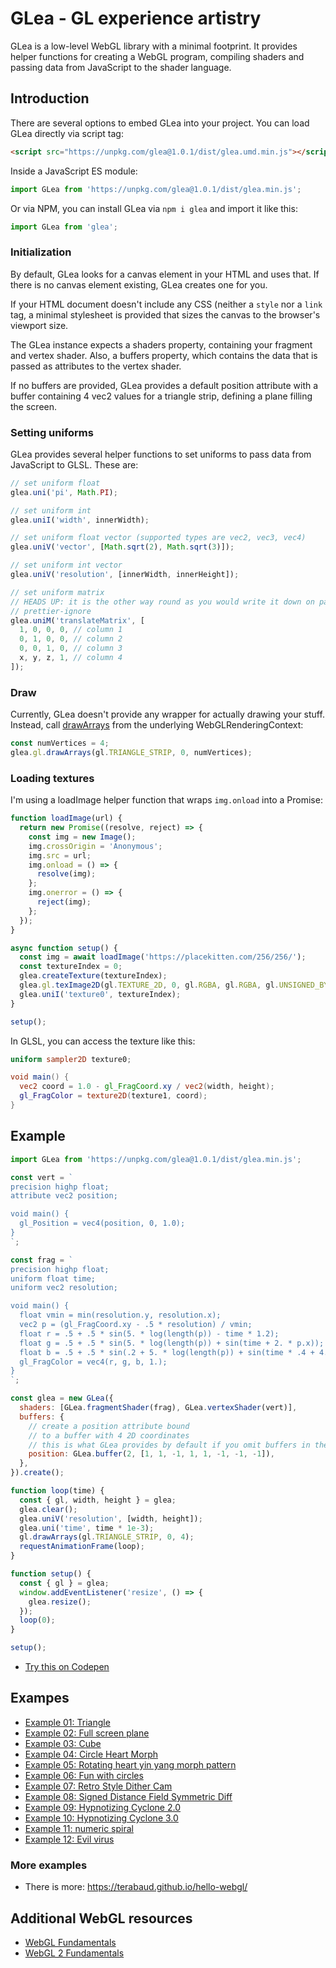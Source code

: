 # GLea - GL experience artistry

GLea is a low-level WebGL library with a minimal footprint.
It provides helper functions for creating a WebGL program, compiling shaders and passing data from JavaScript to the shader language.

## Introduction

There are several options to embed GLea into your project. You can load GLea directly via script tag:

```html
<script src="https://unpkg.com/glea@1.0.1/dist/glea.umd.min.js"></script>
```

Inside a JavaScript ES module:

```js
import GLea from 'https://unpkg.com/glea@1.0.1/dist/glea.min.js';
```

Or via NPM, you can install GLea via `npm i glea` and import it like this:

```js
import GLea from 'glea';
```

### Initialization

By default, GLea looks for a canvas element in your HTML and uses that. If there is no canvas element existing, GLea creates one for you.

If your HTML document doesn't include any CSS (neither a `style` nor a `link` tag, a minimal stylesheet is provided that sizes the canvas to the browser's viewport size.

The GLea instance expects a shaders property, containing your fragment and vertex shader.
Also, a buffers property, which contains the data that is passed as attributes to the vertex shader.

If no buffers are provided, GLea provides a default position attribute with a buffer containing 4 vec2 values for a triangle strip, defining a plane filling the screen.

### Setting uniforms

GLea provides several helper functions to set uniforms to pass data from JavaScript to GLSL. These are:

```js
// set uniform float
glea.uni('pi', Math.PI);

// set uniform int
glea.uniI('width', innerWidth);

// set uniform float vector (supported types are vec2, vec3, vec4)
glea.uniV('vector', [Math.sqrt(2), Math.sqrt(3)]);

// set uniform int vector
glea.uniV('resolution', [innerWidth, innerHeight]);

// set uniform matrix
// HEADS UP: it is the other way round as you would write it down on paper
// prettier-ignore
glea.uniM('translateMatrix', [
  1, 0, 0, 0, // column 1
  0, 1, 0, 0, // column 2
  0, 0, 1, 0, // column 3
  x, y, z, 1, // column 4
]);
```

### Draw

Currently, GLea doesn't provide any wrapper for actually drawing your stuff.
Instead, call [drawArrays](https://developer.mozilla.org/en-US/docs/Web/API/WebGLRenderingContext/drawArrays) from the underlying WebGLRenderingContext:

```js
const numVertices = 4;
glea.gl.drawArrays(gl.TRIANGLE_STRIP, 0, numVertices);
```

### Loading textures

I'm using a loadImage helper function that wraps `img.onload` into a Promise:

```js
function loadImage(url) {
  return new Promise((resolve, reject) => {
    const img = new Image();
    img.crossOrigin = 'Anonymous';
    img.src = url;
    img.onload = () => {
      resolve(img);
    };
    img.onerror = () => {
      reject(img);
    };
  });
}

async function setup() {
  const img = await loadImage('https://placekitten.com/256/256/');
  const textureIndex = 0;
  glea.createTexture(textureIndex);
  glea.gl.texImage2D(gl.TEXTURE_2D, 0, gl.RGBA, gl.RGBA, gl.UNSIGNED_BYTE, img);
  glea.uniI('texture0', textureIndex);
}

setup();
```

In GLSL, you can access the texture like this:

```glsl
uniform sampler2D texture0;

void main() {
  vec2 coord = 1.0 - gl_FragCoord.xy / vec2(width, height);
  gl_FragColor = texture2D(texture1, coord);
}
```

## Example

```js
import GLea from 'https://unpkg.com/glea@1.0.1/dist/glea.min.js';

const vert = `
precision highp float;
attribute vec2 position;

void main() {
  gl_Position = vec4(position, 0, 1.0);
}
`;

const frag = `
precision highp float;
uniform float time;
uniform vec2 resolution;

void main() {
  float vmin = min(resolution.y, resolution.x);
  vec2 p = (gl_FragCoord.xy - .5 * resolution) / vmin;
  float r = .5 + .5 * sin(5. * log(length(p)) - time * 1.2);
  float g = .5 + .5 * sin(5. * log(length(p)) + sin(time + 2. * p.x));  
  float b = .5 + .5 * sin(.2 + 5. * log(length(p)) + sin(time * .4 + 4. * p.y));
  gl_FragColor = vec4(r, g, b, 1.);
}
`;

const glea = new GLea({
  shaders: [GLea.fragmentShader(frag), GLea.vertexShader(vert)],
  buffers: {
    // create a position attribute bound
    // to a buffer with 4 2D coordinates
    // this is what GLea provides by default if you omit buffers in the constructor
    position: GLea.buffer(2, [1, 1, -1, 1, 1, -1, -1, -1]),
  },
}).create();

function loop(time) {
  const { gl, width, height } = glea;
  glea.clear();
  glea.uniV('resolution', [width, height]);
  glea.uni('time', time * 1e-3);
  gl.drawArrays(gl.TRIANGLE_STRIP, 0, 4);
  requestAnimationFrame(loop);
}

function setup() {
  const { gl } = glea;
  window.addEventListener('resize', () => {
    glea.resize();
  });
  loop(0);
}

setup();
```

- [Try this on Codepen](https://codepen.io/terabaud/pen/PoPJqvM)

## Exampes

- [Example 01: Triangle](https://codepen.io/terabaud/pen/OKVpYV)
- [Example 02: Full screen plane](https://codepen.io/terabaud/pen/eqNjjY)
- [Example 03: Cube](https://codepen.io/terabaud/pen/EqgpbQ)
- [Example 04: Circle Heart Morph](https://codepen.io/terabaud/pen/BaNRbXL)
- [Example 05: Rotating heart yin yang morph pattern](https://codepen.io/terabaud/pen/VwLbVjE)
- [Example 06: Fun with circles](https://codepen.io/terabaud/pen/xxGdeEe)
- [Example 07: Retro Style Dither Cam](https://codepen.io/terabaud/pen/WNvoOgK)
- [Example 08: Signed Distance Field Symmetric Diff](https://codepen.io/terabaud/pen/dyoXjVv)
- [Example 09: Hypnotizing Cyclone 2.0](https://codepen.io/terabaud/pen/PowKxNp)
- [Example 10: Hypnotizing Cyclone 3.0](https://codepen.io/terabaud/pen/bGNMGvb)
- [Example 11: numeric spiral](https://codepen.io/terabaud/pen/poogqxq)
- [Example 12: Evil virus](https://codepen.io/terabaud/pen/ZgreLo)

### More examples

- There is more: https://terabaud.github.io/hello-webgl/

## Additional WebGL resources

- [WebGL Fundamentals](https://webglfundamentals.org/)
- [WebGL 2 Fundamentals](https://webgl2fundamentals.org/)
